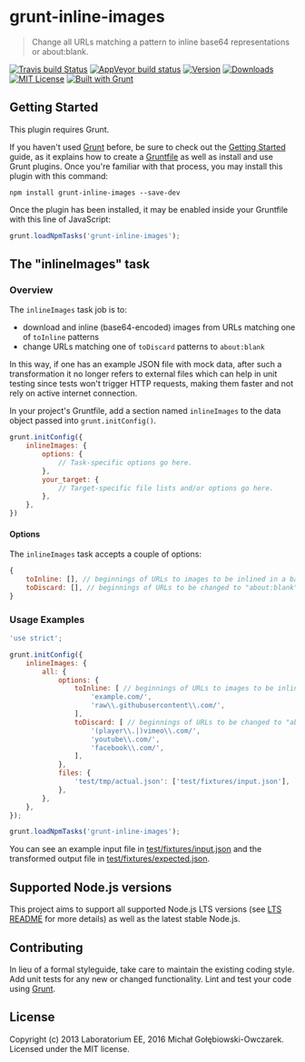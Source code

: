 # grunt-inline-images

> Change all URLs matching a pattern to inline base64 representations or about:blank.

[![Travis build Status](https://travis-ci.org/EE/grunt-inline-images.svg?branch=master)](https://travis-ci.org/EE/grunt-inline-images)
[![AppVeyor build status](https://ci.appveyor.com/api/projects/status/yirkyol8q8ikqlft/branch/master?svg=true)](https://ci.appveyor.com/project/mgol/grunt-inline-images/branch/master)
[![Version](https://img.shields.io/npm/v/grunt-inline-images.svg?style=flat-square)](http://npm.im/grunt-inline-images)
[![Downloads](https://img.shields.io/npm/dm/grunt-inline-images.svg?style=flat-square)](http://npm-stat.com/charts.html?package=grunt-inline-images)
[![MIT License](https://img.shields.io/npm/l/grunt-inline-images.svg?style=flat-square)](http://opensource.org/licenses/MIT)
[![Built with Grunt](https://cdn.gruntjs.com/builtwith.png)](http://gruntjs.com/)

## Getting Started
This plugin requires Grunt.

If you haven't used [Grunt](http://gruntjs.com/) before, be sure to check out the [Getting Started](http://gruntjs.com/getting-started) guide, as it explains how to create a [Gruntfile](http://gruntjs.com/sample-gruntfile) as well as install and use Grunt plugins. Once you're familiar with that process, you may install this plugin with this command:

```shell
npm install grunt-inline-images --save-dev
```

Once the plugin has been installed, it may be enabled inside your Gruntfile with this line of JavaScript:

```js
grunt.loadNpmTasks('grunt-inline-images');
```

## The "inlineImages" task

### Overview
The `inlineImages` task job is to:
* download and inline (base64-encoded) images from URLs matching one of `toInline` patterns
* change URLs matching one of `toDiscard` patterns to `about:blank`

In this way, if one has an example JSON file with mock data, after such a transformation it no longer refers to
external files which can help in unit testing since tests won't trigger HTTP requests, making them faster and
not rely on active internet connection.

In your project's Gruntfile, add a section named `inlineImages` to the data object passed into `grunt.initConfig()`.

```js
grunt.initConfig({
    inlineImages: {
        options: {
            // Task-specific options go here.
        },
        your_target: {
            // Target-specific file lists and/or options go here.
        },
    },
})
```

#### Options

The `inlineImages` task accepts a couple of options:

```js
{
    toInline: [], // beginnings of URLs to images to be inlined in a base64 representation
    toDiscard: [], // beginnings of URLs to be changed to "about:blank"
}
```

### Usage Examples

```js
'use strict';

grunt.initConfig({
    inlineImages: {
        all: {
            options: {
                toInline: [ // beginnings of URLs to images to be inlined in a base64 representation
                    'example.com/',
                    'raw\\.githubusercontent\\.com/',
                ],
                toDiscard: [ // beginnings of URLs to be changed to "about:blank"
                    '(player\\.|)vimeo\\.com/',
                    'youtube\\.com/',
                    'facebook\\.com/',
                ],
            },
            files: {
                'test/tmp/actual.json': ['test/fixtures/input.json'],
            },
        },
    },
});

grunt.loadNpmTasks('grunt-inline-images');
```

You can see an example input file in [test/fixtures/input.json](test/fixtures/input.json) and the transformed output file in [test/fixtures/expected.json](test/fixtures/expected.json).

## Supported Node.js versions
This project aims to support all supported Node.js LTS versions (see [LTS README](https://github.com/nodejs/LTS/blob/master/README.md) for more details) as well as the latest stable Node.js.

## Contributing
In lieu of a formal styleguide, take care to maintain the existing coding style. Add unit tests for any new or changed functionality. Lint and test your code using [Grunt](http://gruntjs.com/).

## License
Copyright (c) 2013 Laboratorium EE, 2016 Michał Gołębiowski-Owczarek. Licensed under the MIT license.
